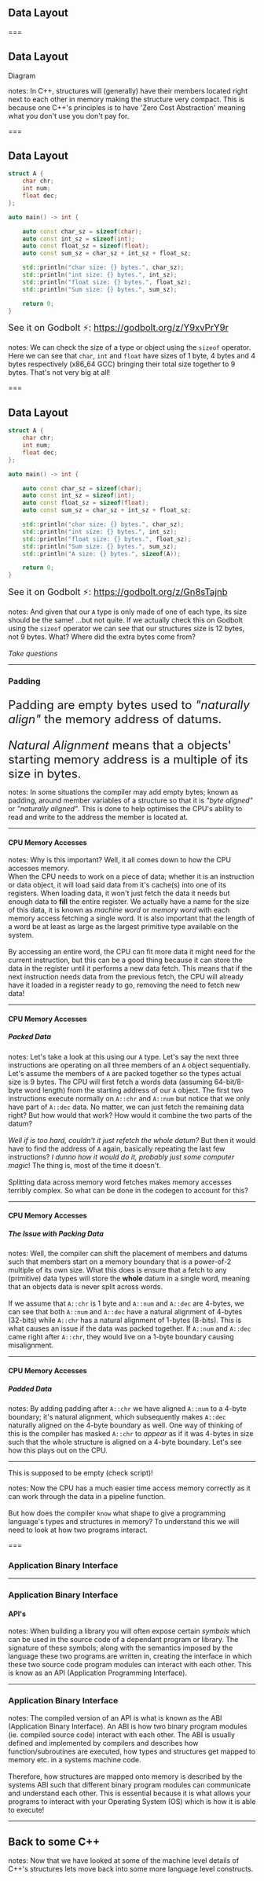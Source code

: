 <!-- .slide: id="Data Layout" data-auto-animate -->

## Data Layout <!-- .element: data-id="Data Layout Title" -->

===

<!-- .slide: data-auto-animate -->

## Data Layout <!-- .element: data-id="Data Layout Title" -->

Diagram

<!-- Diagram of structures layout -->

notes: In C++, structures will (generally) have their members located right next to each other in memory making the structure very compact. This is because one C++'s principles is to have 'Zero Cost Abstraction' meaning what you don't use you don't pay for.

===

<!-- .slide: data-auto-animate -->

## Data Layout <!-- .element: data-id="Data Layout Title" -->

```cpp [1: 1-20|9,14|10,15|11,16|12,17]
struct A {
    char chr;
    int num;
    float dec;
};

auto main() -> int {

    auto const char_sz = sizeof(char);
    auto const int_sz = sizeof(int);
    auto const float_sz = sizeof(float);
    auto const sum_sz = char_sz + int_sz + float_sz;

    std::println("char size: {} bytes.", char_sz);
    std::println("int size: {} bytes.", int_sz);
    std::println("float size: {} bytes.", float_sz);
    std::println("Sum size: {} bytes.", sum_sz);

    return 0;
}
```
<!-- .element: data-id="Layout-Ex" -->

<!-- New diagram with animation showing the size of type incrementally and total size -->

<span class="fragment" style="font-size: large;">
    See it on Godbolt ⚡: <a href="https://godbolt.org/z/Y9xvPrY9r">https://godbolt.org/z/Y9xvPrY9r</a>
</span>

notes: We can check the size of a type or object using the `sizeof` operator. Here we can see that `char`, `int` and `float` have sizes of 1 byte, 4 bytes and 4 bytes respectively (x86_64 GCC) bringing their total size together to 9 bytes. That's not very big at all!

===

<!-- .slide: data-auto-animate -->

## Data Layout <!-- .element: data-id="Data Layout Title" -->

```cpp [1: 18]
struct A {
    char chr;
    int num;
    float dec;
};

auto main() -> int {

    auto const char_sz = sizeof(char);
    auto const int_sz = sizeof(int);
    auto const float_sz = sizeof(float);
    auto const sum_sz = char_sz + int_sz + float_sz;

    std::println("char size: {} bytes.", char_sz);
    std::println("int size: {} bytes.", int_sz);
    std::println("float size: {} bytes.", float_sz);
    std::println("Sum size: {} bytes.", sum_sz);
    std::println("A size: {} bytes.", sizeof(A));

    return 0;
}
```
<!-- .element: data-id="Layout-Ex" -->

<!-- diagram showing struct total size confused with individual parts -->

<span class="fragment" style="font-size: large;">
    See it on Godbolt ⚡: <a href="https://godbolt.org/z/Gn8sTajnb">https://godbolt.org/z/Gn8sTajnb</a>
</span>

notes: And given that our `A` type is only made of one of each type, its size should be the same! ...but not quite. If we actually check this on Godbolt using the `sizeof` operator we can see that our structures size is 12 bytes, not 9 bytes. What? Where did the extra bytes come from?<br><br>*Take questions*

---

### Padding

<p style="font-size: x-large;">
    Padding are empty bytes used to <em>"naturally align"</em> the memory address of datums.
</p>

<span style="font-size: x-large;"> <i>Natural Alignment</i> means that a objects' starting memory address is a multiple of its size in bytes.</span>

<!-- Diagram showing bytes aligned and misaligned to a 32-bit memory boundary -->

notes: In some situations the compiler may add empty bytes; known as padding, around member variables of a structure so that it is *"byte aligned"* or *"naturally aligned"*. This is done to help optimises the CPU's ability to read and write to the address the member is located at.

---

<!-- .slide: data-auto-animate -->

#### CPU Memory Accesses

<!-- auto-slide sections showing CPU reading memory one word at a time with svg's -->

notes: Why is this important? Well, it all comes down to how the CPU accesses memory.<br>When the CPU needs to work on a piece of data; whether it is an instruction or data object, it will load said data from it's cache(s) into one of its registers. When loading data, it won't just fetch the data it needs but enough data to **fill** the entire register. We actually have a name for the size of this data, it is known as *machine word* or *memory word* with each memory access fetching a single word. It is also important that the length of a word be at least as large as the largest primitive type available on the system.<!--<br><br>Why is this important to us? We are programming in a high level language, this should matter to us...except it does.--><br><br>By accessing an entire word, the CPU can fit more data it might need for the current instruction, but this can be a good thing because it can store the data in the register until it performs a new data fetch. This means that if the next instruction needs data from the previous fetch, the CPU will already have it loaded in a register ready to go, removing the need to fetch new data!

---

<!-- .slide: data-auto-animate -->

#### CPU Memory Accesses

##### Packed Data

<!-- diagram of retrieved memory and how data has been left out using auto-slide and svgs -->

notes: Let's take a look at this using our `A` type. Let's say the next three instructions are operating on all three members of an `A` object sequentially. Let's assume the members of `A` are packed together so the types actual size is 9 bytes. The CPU will first fetch a words data (assuming 64-bit/8-byte word length) from the starting address of our `A` object. The first two instructions execute normally on `A::chr` and `A::num` but notice that we only have part of `A::dec` data. No matter, we can just fetch the remaining data right? But how would that work? How would it combine the two parts of the datum?<br><br>*Well if is too hard, couldn't it just refetch the whole datum?* But then it would have to find the address of `A` again, basically repeating the last few instructions? *I dunno how it would do it, probably just some computer magic*! The thing is, most of the time it doesn't.<br><br>Splitting data across memory word fetches makes memory accesses terribly complex. So what can be done in the codegen to account for this?

---

<!-- .slide: data-auto-animate -->

#### CPU Memory Accesses

##### The Issue with Packing Data

notes: Well, the compiler can shift the placement of members and datums such that members start on a memory boundary that is a power-of-2 multiple of its own size. What this does is ensure that a fetch to any (primitive) data types will store the **whole** datum in a single word, meaning that an objects data is never split across words.<br><br>If we assume that `A::chr` is 1 byte and `A::num` and `A::dec` are 4-bytes, we can see that both `A::num` and `A::dec` have a natural alignment of 4-bytes (32-bits) while `A::chr` has a natural alignment of 1-bytes (8-bits). This is what causes an issue if the data was packed together. If `A::num` and `A::dec` came right after `A::chr`, they would live on a 1-byte boundary causing misalignment.

---

<!-- .slide: data-auto-animate -->

#### CPU Memory Accesses

##### Padded Data

<!-- True structure diagram with auto-anim shift (2 slides) -->

notes: By adding padding after `A::chr` we have aligned `A::num` to a 4-byte boundary; it's natural alignment, which subsequently makes `A::dec` naturally aligned on the 4-byte boundary as well. One way of thinking of this is the compiler has masked `A::chr` to *appear* as if it was 4-bytes in size such that the whole structure is aligned on a 4-byte boundary. Let's see how this plays out on the CPU.

---

This is supposed to be empty (check script)!

<!-- diagram of retrieved memory and how data isn't being left out anymore using auto-slide and svgs -->

notes: Now the CPU has a much easier time access memory correctly as it can work through the data in a pipeline function.<br><br>But how does the compiler `know` what shape to give a programming language's types and structures in memory? To understand this we will need to look at how two programs interact.

===

<!-- .slide: data-id="ABI" data-auto-animate -->

### Application Binary Interface

---

<!-- .slide: data-auto-animate -->

### Application Binary Interface

#### API's

<!-- Show example of source code importing a module -->

notes: When building a library you will often expose certain *symbols* which can be used in the source code of a dependant program or library. The signature of these symbols; along with the semantics imposed by the language these two programs are written in, creating the interface in which these two source code program modules can interact with each other. This is know as an API (Application Programming Interface).

---

<!-- .slide: data-auto-animate -->

### Application Binary Interface

<!-- Show example of exe interacting with .so or other lib -->

notes: The compiled version of an API is what is known as the ABI (Application Binary Interface). An ABI is how two binary program modules (ie. compiled source code) interact with each other. The ABI is usually defined and implemented by compilers and describes how function/subroutines are executed, how types and structures get mapped to memory etc. in a systems machine code.<br><br>Therefore, how structures are mapped onto memory is described by the systems ABI such that different binary program modules can communicate and understand each other. This is essential because it is what allows your programs to interact with your Operating System (OS) which is how it is able to execute!

---

<!-- .slide: data-auto-animate -->

## Back to some C++

<!-- rising from CPU or binary to C++ logo -->

notes: Now that we have looked at some of the machine level details of C++'s structures lets move back into some more language level constructs.
